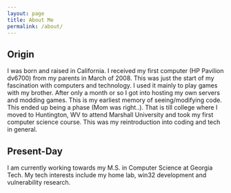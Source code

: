 ```yaml
---
layout: page
title: About Me
permalink: /about/
---
```


## Origin
I was born and raised in California. I received my first computer (HP Pavilion dv6700) from my parents in March of 2008. This was just the start of my fascination with computers and technology. I used it mainly to play games with my brother. After only a month or so I got into hosting my own servers and modding games. This is my earliest memory of seeing/modifying code. This ended up being a phase (Mom was right..). That is till college where I moved to Huntington, WV to attend Marshall University and took my first computer science course. This was my reintroduction into coding and tech in general. 

## Present-Day
I am currently working towards my M.S. in Computer Science at Georgia Tech. My tech interests include my home lab, win32 development and vulnerability research. 
